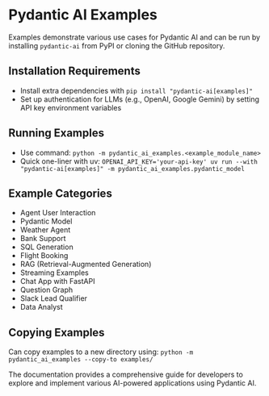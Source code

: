 # Pydantic AI Examples

Examples demonstrate various use cases for Pydantic AI and can be run by installing `pydantic-ai` from PyPI or cloning the GitHub repository.

## Installation Requirements

- Install extra dependencies with `pip install "pydantic-ai[examples]"`
- Set up authentication for LLMs (e.g., OpenAI, Google Gemini) by setting API key environment variables

## Running Examples

- Use command: `python -m pydantic_ai_examples.<example_module_name>`
- Quick one-liner with uv: `OPENAI_API_KEY='your-api-key' uv run --with "pydantic-ai[examples]" -m pydantic_ai_examples.pydantic_model`

## Example Categories

- Agent User Interaction
- Pydantic Model
- Weather Agent
- Bank Support
- SQL Generation
- Flight Booking
- RAG (Retrieval-Augmented Generation)
- Streaming Examples
- Chat App with FastAPI
- Question Graph
- Slack Lead Qualifier
- Data Analyst

## Copying Examples

Can copy examples to a new directory using: `python -m pydantic_ai_examples --copy-to examples/`

The documentation provides a comprehensive guide for developers to explore and implement various AI-powered applications using Pydantic AI.